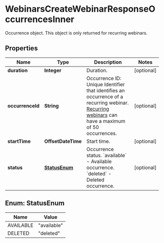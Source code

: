 

# WebinarsCreateWebinarResponseOccurrencesInner

Occurrence object. This object is only returned for recurring webinars.

## Properties

| Name | Type | Description | Notes |
|------------ | ------------- | ------------- | -------------|
|**duration** | **Integer** | Duration. |  [optional] |
|**occurrenceId** | **String** | Occurrence ID: Unique Identifier that identifies an occurrence of a recurring webinar. [Recurring webinars](https://support.zoom.us/hc/en-us/articles/216354763-How-to-Schedule-A-Recurring-Webinar) can have a maximum of 50 occurrences. |  [optional] |
|**startTime** | **OffsetDateTime** | Start time. |  [optional] |
|**status** | [**StatusEnum**](#StatusEnum) | Occurrence status.   &#x60;available&#x60; - Available occurrence.    &#x60;deleted&#x60; -  Deleted occurrence. |  [optional] |



## Enum: StatusEnum

| Name | Value |
|---- | -----|
| AVAILABLE | &quot;available&quot; |
| DELETED | &quot;deleted&quot; |



